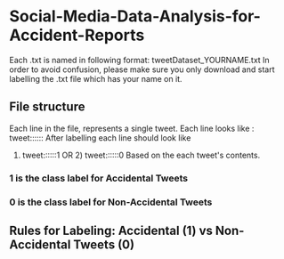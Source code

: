 # Social-Media-Data-Analysis-for-Accident-Reports
Each .txt is named in following format: tweetDataset_YOURNAME.txt
In order to avoid confusion, please make sure you only download and start labelling the .txt file which has your name on it.

## File structure
Each line in the file, represents a single tweet.
Each line looks like :   tweet::::::
After labelling each line should look like 
1) tweet::::::1 OR 2) tweet::::::0 
Based on the each tweet's contents.
### 1 is the class label for Accidental Tweets
### 0 is the class label for Non-Accidental Tweets 

## Rules for Labeling: Accidental (1) vs Non-Accidental Tweets (0)


